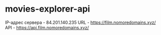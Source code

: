 # movies-explorer-api

IP-адрес сервера - 84.201.140.235 URL - https://film.nomoredomains.xyz/ API - https://api.film.nomoredomains.xyz/

